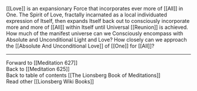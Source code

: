 [[Love]] is an expansionary Force that incorporates ever more of [[All]] in One. The Spirit of Love, fractally incarnated as a local individuated expression of Itself, then expands Itself back out to consciously incorporate more and more of [[All]] within Itself until Universal [[Reunion]] is achieved. How much of the manifest universe can we Consciously encompass with Absolute and Unconditional Light and Love? How closely can we approach the [[Absolute And Unconditional Love]] of [[One]] for [[All]]? 

___

Forward to [[Meditation 627]]  
Back to [[Meditation 625]]  
Back to table of contents [[The Lionsberg Book of Meditations]]  
Read other [[Lionsberg Wiki Books]] 